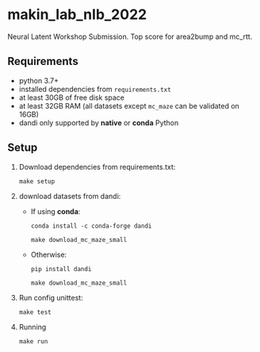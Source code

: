 # makin_lab_nlb_2022
Neural Latent Workshop Submission. Top score for area2bump and mc_rtt.

## Requirements
   * python 3.7+
   * installed dependencies from `requirements.txt` 
   * at least 30GB of free disk space
   * at least 32GB RAM (all datasets except `mc_maze` can be validated on 16GB)
   * dandi only supported by **native** or **conda** Python
## Setup

1. Download dependencies from requirements.txt:
   ```
   make setup
   ```
2. download datasets from dandi:
   * If using **conda**:
      ```
      conda install -c conda-forge dandi
      ```
      ```
      make download_mc_maze_small
      ```
   * Otherwise:
      ```
      pip install dandi
      ```
      ```
      make download_mc_maze_small 
      ```
3. Run config unittest:
    ```
    make test
    ```

4. Running 
   ```
   make run
   ```
  
